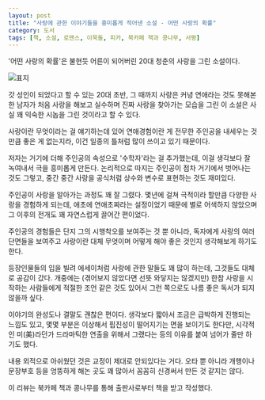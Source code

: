 ```yaml
---
layout: post
title: "사랑에 관한 이야기들을 흥미롭게 적어낸 소설 - 어떤 사랑의 확률"
category: 도서
tags: [책, 소설, 로맨스, 이묵돌, 피카, 북카페 책과 콩나무, 서평]
---
```


'어떤 사랑의 확률'은
불현듯 어른이 되어버린 20대 청춘의 사랑을 그린 소설이다.

![표지](https://images2.imgbox.com/64/d5/T2YjX64L_o.jpg)

갓 성인이 되었다고 할 수 있는 20대 초반,
그 때까지 사랑은 커녕 연애라는 것도 못해본 한 남자가
처음 사랑을 해보고 실수하며 진짜 사랑을 찾아가는 모습을 그린 이 소설은
사실 꽤 익숙한 시놉을 그린 것이라고 할 수 있다.

사랑이란 무엇이라는 걸 얘기하는데 있어
연애경험이란 게 전무한 주인공을 내세우는 것만큼 좋은 게 없는지라,
이건 일종의 틀처럼 많이 쓰이고 있기 때문이다.

저자는 거기에 더해 주인공의 속성으로 '수학자'라는 걸 추가했는데,
이걸 생각보다 잘 녹여내서 극을 흥미롭게 만든다.
논리적으로 따지는 주인공이 점차 거기에서 벗어나는 것도 그렇고,
중간 중간 사랑을 공식처럼 상수와 변수로 표현하는 것도 재미있다.

주인공이 사랑을 알아가는 과정도 꽤 잘 그렸다.
몇년에 걸쳐 극적이라 할만큼 다양한 사랑을 경험하게 되는데,
애초에 연애초짜라는 설정이었기 때문에 별로 어색하지 않았으며
그 이후의 전개도 꽤 자연스럽게 끌어간 편이었다.

주인공의 경험들은 단지 그의 시행착오를 보여주는 것 뿐 아니라,
독자에게 사랑의 여러 단면들을 보여주고
사랑이란 대체 무엇이며 어떻게 해야 좋은 것인지 생각해보게 하기도 한다.

등장인물들의 입을 빌려 에세이처럼 사랑에 관한 말들도 꽤 많이 하는데,
그것들도 대체로 공감이 갔다.
개중에는 (겪어보지 않았다면 선뜻 와닿지는 않겠지만)
한참 사랑을 시작하는 사람들에게 적절한 조언 같은 것도 있어서
그런 쪽으로도 나름 좋은 독서가 되지 않을까 싶다.

이야기의 완성도나 결말도 괜찮은 편이다.
생각보다 짧아서 조금은 급박하게 진행되는 느낌도 있고,
몇몇 부분은 이상해서 핍진성이 떨어지기는 면을 보이기도 한다만,
시각적인 미(美)라던가 드라마틱한 연출을 위해서 그랬다는 등의 이유를 붙여 넘어가 줄만 하기도 했다.

내용 외적으로 아쉬웠던 것은 교정이 제대로 안되있다는 거다.
오타 뿐 아니라 개행이나 문장부호 등을 엉뚱하게 해논 곳도 꽤 많아서
꼼꼼히 신경써서 만든 것 같지는 않다.



<div class="im im-info">
이 리뷰는 북카페 책과 콩나무를 통해 출판사로부터 책을 받고 작성했다.
</div>
